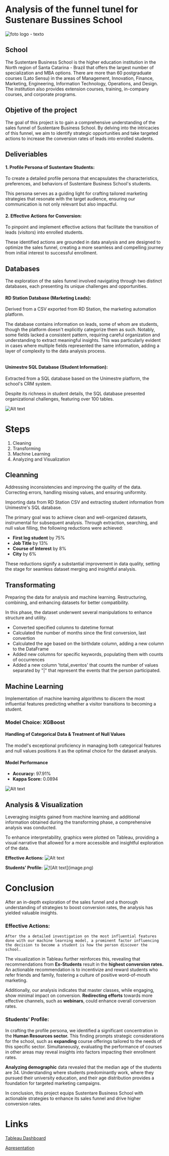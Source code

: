 # Analysis of the funnel tunel for Sustenare Bussines School

![foto logo - texto](image/logo_sustentare.png)

## School
The Sustentare Business School is the higher education institution in the North region of Santa Catarina - Brazil that offers the largest number of specialization and MBA options. There are more than 60 postgraduate courses (Lato Sensu) in the areas of Management, Innovation, Finance, Marketing, Engineering, Information Technology, Operations, and Design. The institution also provides extension courses, training, in-company courses, and corporate programs.

## Objetive of the project
The goal of this project is to gain a comprehensive understanding of the sales funnel of Sustentare Business School. By delving into the intricacies of this funnel, we aim to identify strategic opportunities and take targeted actions to increase the conversion rates of leads into enrolled students.

## Deliveriables

#### **1. Profile Persona of Sustentare Students:**
    
To create a detailed profile persona that encapsulates the characteristics, preferences, and behaviors of Sustentare Business School's students.

This persona serves as a guiding light for crafting tailored marketing strategies that resonate with the target audience, ensuring our communication is not only relevant but also impactful.

#### 2. **Effective Actions for Conversion:**

To pinpoint and implement effective actions that facilitate the transition of leads (visitors) into enrolled students.

These identified actions are grounded in data analysis and are designed to optimize the sales funnel, creating a more seamless and compelling journey from initial interest to successful enrollment.

## Databases
The exploration of the sales funnel involved navigating through two distinct databases, each presenting its unique challenges and opportunities.

#### RD Station Database (Marketing Leads):

Derived from a CSV exported from RD Station, the marketing automation platform.

The database contains information on leads, some of whom are students, though the platform doesn't explicitly categorize them as such. Notably, some fields lacked a consistent pattern, requiring careful organization and understanding to extract meaningful insights. This was particularly evident in cases where multiple fields represented the same information, adding a layer of complexity to the data analysis process.

![<video src="image/columns_rd_station.mp4" controls title="gif python"></video>](image/gif_python.gif)

#### Unimestre SQL Database (Student Information):

Extracted from a SQL database based on the Unimestre platform, the school's CRM system.

Despite its richness in student details, the SQL database presented organizational challenges, featuring over 100 tables.

![Alt text](<image/gif sql.gif>)

# Steps

1. Cleaning
2. Transforming
3. Machine Learning
4. Analyzing and Visualization

## Cleanning 

Addressing inconsistencies and improving the quality of the data. Correcting errors, handling missing values, and ensuring uniformity.

Importing data from RD Station CSV and extracting student information from Unimestre's SQL database.

The primary goal was to achieve clean and well-organized datasets, instrumental for subsequent analysis. Through extraction, searching, and null value filling, the following reductions were achieved:

- **First log student** by 75%
- **Job Title** by 13%
- **Course of Interest** by 8%
- **City** by 6%  

These reductions signify a substantial improvement in data quality, setting the stage for seamless dataset merging and insightful analysis.

## Transformating

Preparing the data for analysis and machine learning. Restructuring, combining, and enhancing datasets for better compatibility.

In this phase, the dataset underwent several manipulations to enhance structure and utility.

- Converted specified columns to datetime format
- Calculated the number of months since the first conversion, last convertion 
- Calculated the age based on the birthdate column, adding a new column to the DataFrame
- Added new columns for specific keywords, populating them with counts of occurrences 
- Added a new column 'total_eventos' that counts the number of values separated by "|" that represent the events that the person participated.

## Machine Learning 

Implementation of machine learning algorithms to discern the most influential features predicting whether a visitor transitions to becoming a student.

### Model Choice: XGBoost

#### Handling of Categorical Data & Treatment of Null Values

The model's exceptional proficiency in managing both categorical features and null values positions it as the optimal choice for the dataset analysis.

#### Model Performance
- **Accuracy:** 97.91%
- **Kappa Score:** 0.0894


![Alt text](image/image.png)

## Analysis & Visualization

Leveraging insights gained from machine learning and additional information obtained during the transforming phase, a comprehensive analysis was conducted.
    
To enhance interpretability, graphics were plotted on Tableau, providing a visual narrative that allowed for a more accessible and insightful exploration of the data.

**Effective Actions:**
![Alt text](image/effective_actions.png)

**Students’ Profile:**
![!\[Alt text\](image.png)](image/profile_student.png)

# Conclusion

After an in-depth exploration of the sales funnel and a thorough understanding of strategies to boost conversion rates, the analysis has yielded valuable insights.

### Effective Actions:
    After the a detailed investigation on the most influential features done with our machine learning model, a prominent factor influencing the decision to become a student is how the person discover the school.

The visualization in Tableau further reinforces this, revealing that recommendations from **Ex-Students** result in the **highest conversion rates.** An actionable recommendation is to incentivize and reward students who refer friends and family, fostering a culture of positive word-of-mouth marketing.

Additionally, our analysis indicates that master classes, while engaging, show minimal impact on conversion. **Redirecting efforts** towards more effective channels, such as **webinars**, could enhance overall conversion rates.

### Students’ Profile:
In crafting the profile persona, we identified a significant concentration in the **Human Resources sector.** This finding prompts strategic considerations for the school, such as **expanding** course offerings tailored to the needs of this specific sector. Simultaneously, evaluating the performance of courses in other areas may reveal insights into factors impacting their enrollment rates.

**Analyzing demographic** data revealed that the median age of the students are 34. Understanding where students predominantly work, where they pursued their university education, and their age distribution provides a foundation for targeted marketing campaigns. 

In conclusion, this project equips Sustentare Business School with actionable strategies to enhance its sales funnel and drive higher conversion rates. 

# Links
[Tableau Dashboard](https://public.tableau.com/app/profile/ana.cidral/viz/SustentareAnalysis/storypresentation)

[Apresentation](https://www.canva.com/design/DAF16QrcUyw/x9ZvktzEbKfIVQQvddZjSQ/edit?utm_content=DAF16QrcUyw&utm_campaign=designshare&utm_medium=link2&utm_source=sharebutton)
